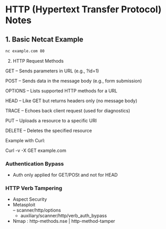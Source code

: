 # HTTP (Hypertext Transfer Protocol) Notes

## 1. Basic Netcat Example
```bash
nc example.com 80
```



2. HTTP Request Methods

GET – Sends parameters in URL (e.g., ?id=1)

POST – Sends data in the message body (e.g., form submission)

OPTIONS – Lists supported HTTP methods for a URL

HEAD – Like GET but returns headers only (no message body)

TRACE – Echoes back client request (used for diagnostics)

PUT – Uploads a resource to a specific URI

DELETE – Deletes the specified resource

Example with Curl:

Curl -v -X GET example.com


### Authentication Bypass
- Auth only applied for GET/POSt and not for HEAD

### HTTP Verb Tampering
- Aspect Security
- Metasploit	
  –	scanner/http/options
  - auxiliary/scanner/http/verb_auth_bypass
- Nmap : http-methods.nse |  http-method-tamper